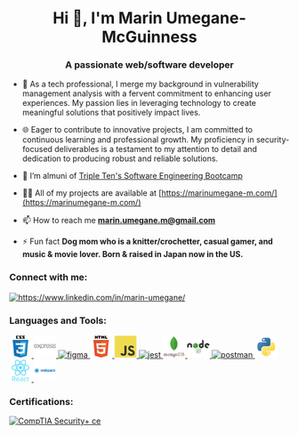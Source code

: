 <h1 align="center">Hi 👋, I'm Marin Umegane-McGuinness</h1>
<h3 align="center">A passionate web/software developer</h3>

- 🚀 As a tech professional, I merge my background in vulnerability management analysis with a fervent commitment to enhancing user experiences. My passion lies in leveraging technology to create meaningful solutions that positively impact lives.

- 🌐 Eager to contribute to innovative projects, I am committed to continuous learning and professional growth. My proficiency in security-focused deliverables is a testament to my attention to detail and dedication to producing robust and reliable solutions.

- 🏅 I’m almuni of [Triple Ten's Software Engineering Bootcamp](https://tripleten.com/software-engineer/)

- 👨‍💻 All of my projects are available at [https://marinumegane-m.com/](https://marinumegane-m.com/)

- 📫 How to reach me **marin.umegane.m@gmail.com**

- ⚡ Fun fact **Dog mom who is a knitter/crochetter, casual gamer, and music & movie lover. Born & raised in Japan now in the US.**

<h3 align="left">Connect with me:</h3>
<p align="left">
<a href="https://linkedin.com/in/https://www.linkedin.com/in/marin-umegane/" target="blank"><img align="center" src="https://raw.githubusercontent.com/rahuldkjain/github-profile-readme-generator/master/src/images/icons/Social/linked-in-alt.svg" alt="https://www.linkedin.com/in/marin-umegane/" height="30" width="40" /></a>
</p>

<h3 align="left">Languages and Tools:</h3>
<p align="left"> 
    <a href="https://www.w3schools.com/css/" target="_blank" rel="noreferrer">
        <img src="https://raw.githubusercontent.com/devicons/devicon/master/icons/css3/css3-original-wordmark.svg" alt="css3" width="40" height="40"/>
    </a> 
    <a href="https://expressjs.com" target="_blank" rel="noreferrer">
        <img src="https://raw.githubusercontent.com/devicons/devicon/master/icons/express/express-original-wordmark.svg" alt="express" width="40" height="40"/>
    </a> 
    <a href="https://www.figma.com/" target="_blank" rel="noreferrer"> 
        <img src="https://www.vectorlogo.zone/logos/figma/figma-icon.svg" alt="figma" width="40" height="40"/>
    </a>
    <a href="https://www.w3.org/html/" target="_blank" rel="noreferrer">
        <img src="https://raw.githubusercontent.com/devicons/devicon/master/icons/html5/html5-original-wordmark.svg" alt="html5" width="40" height="40"/>
    </a>
    <a href="https://developer.mozilla.org/en-US/docs/Web/JavaScript" target="_blank" rel="noreferrer">
        <img src="https://raw.githubusercontent.com/devicons/devicon/master/icons/javascript/javascript-original.svg" alt="javascript" width="40" height="40"/>
    </a>
    <a href="https://jestjs.io" target="_blank" rel="noreferrer">
        <img src="https://www.vectorlogo.zone/logos/jestjsio/jestjsio-icon.svg" alt="jest" width="40" height="40"/>
    </a>
    <a href="https://www.mongodb.com/" target="_blank" rel="noreferrer">
        <img src="https://raw.githubusercontent.com/devicons/devicon/master/icons/mongodb/mongodb-original-wordmark.svg" alt="mongodb" width="40" height="40"/>
    </a>
    <a href="https://nodejs.org" target="_blank" rel="noreferrer">
        <img src="https://raw.githubusercontent.com/devicons/devicon/master/icons/nodejs/nodejs-original-wordmark.svg" alt="nodejs" width="40" height="40"/>
    </a>
    <a href="https://postman.com" target="_blank" rel="noreferrer">
        <img src="https://www.vectorlogo.zone/logos/getpostman/getpostman-icon.svg" alt="postman" width="40" height="40"/>
    </a>
    <a href="https://www.python.org" target="_blank" rel="noreferrer">
        <img src="https://raw.githubusercontent.com/devicons/devicon/master/icons/python/python-original.svg" alt="python" width="40" height="40"/>
    </a>
    <a href="https://reactjs.org/" target="_blank" rel="noreferrer">
        <img src="https://raw.githubusercontent.com/devicons/devicon/master/icons/react/react-original-wordmark.svg" alt="react" width="40" height="40"/>
    </a>
    <a href="https://webpack.js.org" target="_blank" rel="noreferrer">
        <img src="https://raw.githubusercontent.com/devicons/devicon/d00d0969292a6569d45b06d3f350f463a0107b0d/icons/webpack/webpack-original-wordmark.svg" alt="webpack" width="40" height="40"/>
    </a>
</p>
<h3 align="left">Certifications:</h3>
<p>
    <a href="https://www.credly.com/badges/01df8b43-9cb4-40c3-8fcc-63d3ea61bb34/public_url" target="_blank" rel="noreferrer">
        <img src="https://github.com/MarinU-M/MarinU-M/assets/133256866/221dc66b-9406-44b2-be6a-456dc61d9d1b" alt="CompTIA Security+ ce" width="40" height="40">
    </a>
</p>
